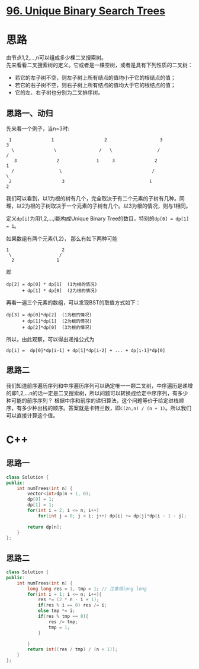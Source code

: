 # [96. Unique Binary Search Trees](https://leetcode.com/problems/unique-binary-search-trees/)

# 思路
由节点1,2,...,n可以组成多少棵二叉搜索树。         
先来看看二叉搜索树的定义。它或者是一棵空树，或者是具有下列性质的二叉树： 
* 若它的左子树不空，则左子树上所有结点的值均小于它的根结点的值； 
* 若它的右子树不空，则右子树上所有结点的值均大于它的根结点的值； 
* 它的左、右子树也分别为二叉排序树。

## 思路一、动归
先来看一个例子，当n=3时:
```
 1               1                   2                    3             3
  \               \                /   \                 /             / 
   3               2              1     3               2             1
  /                 \                                  /               \
 2                   3                                1                 2
 ```

我们可以看到，以1为根的树有几个，完全取决于有二个元素的子树有几种。同理，以2为根的子树取决于一个元素的子树有几个。以3为根的情况，则与1相同。

定义`dp[i]`为用1,2,...,i能构成Unique Binary Tree的数目，特别的`dp[0] = dp[1] = 1`。

如果数组有两个元素{1,2}， 那么有如下两种可能
```
1                    2
 \                  /
  2                1
```
即
```
dp[2] = dp[0] * dp[1]  (1为根的情况)
      + dp[1] * dp[0]  (2为根的情况)
```

再看一遍三个元素的数组，可以发现BST的取值方式如下：
```
dp[3] = dp[0]*dp[2]  (1为根的情况)
      + dp[1]*dp[1]  (2为根的情况)
      + dp[2]*dp[0]  (3为根的情况)
```

所以，由此观察，可以得出递推公式为
```
dp[i] =  dp[0]*dp[i-1] + dp[1]*dp[i-2] + ... + dp[i-1]*dp[0]
```

## 思路二
我们知道前序遍历序列和中序遍历序列可以确定唯一一颗二叉树，中序遍历是递增的即1,2,...n的话一定是二叉搜索树，所以问题可以转换成给定中序序列，有多少种可能的前序序列？
根据中序和前序的递归算法，这个问题等价于给定进栈顺序，有多少种出栈的顺序。答案就是卡特兰数，即`C(2n,n) / (n + 1)`。所以我们可以直接计算这个值。

# C++
## 思路一
``` C++
class Solution {
public:
    int numTrees(int n) {        
        vector<int>dp(n + 1, 0);
        dp[0] = 1;
        dp[1] = 1;
        for(int i = 2; i <= n; i++)
            for(int j = 0; j < i; j++) dp[i] += dp[j]*dp[i - 1 - j];
        
        return dp[n];
    }
};
```

## 思路二
``` C++
class Solution {
public:
    int numTrees(int n) {
        long long res = 1, tmp = 1; // 注意用long long
        for(int i = 1; i <= n; i++){
            res *= (2 * n - i + 1);
            if(res % i == 0) res /= i;
            else tmp *= i;
            if(res % tmp == 0){
                res /= tmp;
                tmp = 1;
            }
            
        }
        return int((res / tmp) / (n + 1));
    }
};
```
